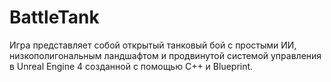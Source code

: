 # BattleTank
Игра представляет собой открытый танковый бой с простыми ИИ, низкополигональным ландшафтом и продвинутой системой управления в Unreal Engine 4 созданной с помощью С++ и Blueprint.
